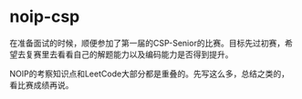# noip-csp
在准备面试的时候，顺便参加了第一届的CSP-Senior的比赛。目标先过初赛，希望去复赛里去看看自己的解题能力以及编码能力是否得到提升。

NOIP的考察知识点和LeetCode大部分都是重叠的。先写这么多，总结之类的，看比赛成绩再说。

